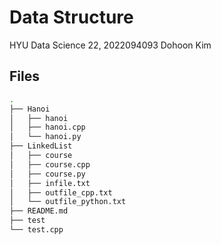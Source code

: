 # Data Structure  
HYU Data Science 22, 2022094093 Dohoon Kim
  
  
## Files  

```bash
.
├── Hanoi
│   ├── hanoi
│   ├── hanoi.cpp
│   └── hanoi.py
├── LinkedList
│   ├── course
│   ├── course.cpp
│   ├── course.py
│   ├── infile.txt
│   ├── outfile_cpp.txt
│   └── outfile_python.txt
├── README.md
├── test
└── test.cpp
```